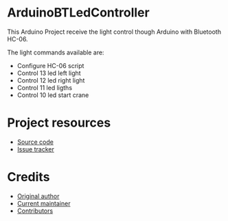**ArduinoBTLedController**
===================================

This Arduino Project receive the light control though Arduino with Bluetooth HC-06.

The light commands available are:
- Configure HC-06 script
- Control 13 led left light
- Control 12 led right light
- Control 11 led ligths
- Control 10 led start crane

# Project resources

- [Source code](https://github.com/diegofn/ArduinoBTLedController)
- [Issue tracker](https://github.com/diegofn/ArduinoBTLedController/issues)

# Credits

- [Original author](https://github.com/diegofn)
- [Current maintainer](https://github.com/diegofn)
- [Contributors](https://github.com/diegofn/ArduinoBTLedController/graphs/contributors)
